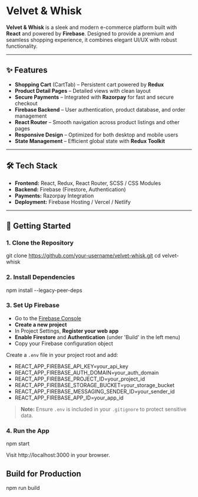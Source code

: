 # Velvet & Whisk 

**Velvet & Whisk** is a sleek and modern e-commerce platform built with **React** and powered by **Firebase**. Designed to provide a premium and seamless shopping experience, it combines elegant UI/UX with robust functionality.

---

## ✨ Features

- **Shopping Cart** (CartTab) – Persistent cart powered by **Redux**
- **Product Detail Pages** – Detailed views with clean layout
- **Secure Payments** – Integrated with **Razorpay** for fast and secure checkout
- **Firebase Backend** – User authentication, product database, and order management
- **React Router** – Smooth navigation across product listings and other pages
- **Responsive Design** – Optimized for both desktop and mobile users
- **State Management** – Efficient global state with **Redux Toolkit**

---

## 🛠️ Tech Stack

- **Frontend:** React, Redux, React Router, SCSS / CSS Modules
- **Backend:** Firebase (Firestore, Authentication)
- **Payments:** Razorpay Integration
- **Deployment:** Firebase Hosting / Vercel / Netlify

---

## 🚀 Getting Started

### 1. Clone the Repository

git clone https://github.com/your-username/velvet-whisk.git
cd velvet-whisk

### 2. Install Dependencies

npm install --legacy-peer-deps


### 3. Set Up Firebase

- Go to the [Firebase Console](https://console.firebase.google.com/)
- **Create a new project**
- In Project Settings, **Register your web app**
- **Enable Firestore** and **Authentication** (under 'Build' in the left menu)
- Copy your Firebase configuration object

Create a `.env` file in your project root and add:

+ REACT_APP_FIREBASE_API_KEY=your_api_key
+ REACT_APP_FIREBASE_AUTH_DOMAIN=your_auth_domain
+ REACT_APP_FIREBASE_PROJECT_ID=your_project_id
+ REACT_APP_FIREBASE_STORAGE_BUCKET=your_storage_bucket
+ REACT_APP_FIREBASE_MESSAGING_SENDER_ID=your_sender_id
+ REACT_APP_FIREBASE_APP_ID=your_app_id

> **Note:** Ensure `.env` is included in your `.gitignore` to protect sensitive data.

### 4. Run the App


npm start

Visit http://localhost:3000 in your browser.

## Build for Production

npm run build
